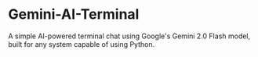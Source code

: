 # Gemini-AI-Terminal
A simple AI-powered terminal chat using Google's Gemini 2.0 Flash model, built for any system capable of using Python.
